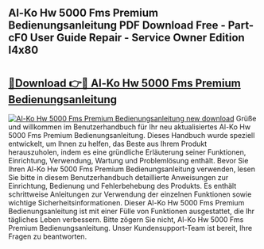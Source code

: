 ## Al-Ko Hw 5000 Fms Premium Bedienungsanleitung PDF Download Free - Part-cF0 User Guide Repair - Service Owner Edition I4x80

# <h2><a href="http://df0tsgm.blite.top/?on=Al-Ko+Hw+5000+Fms+Premium+Bedienungsanleitung">🔗Download 👉🔴 Al-Ko Hw 5000 Fms Premium Bedienungsanleitung</a></h2>

[![Al-Ko Hw 5000 Fms Premium Bedienungsanleitung new download](https://i.imgur.com/lujVjoI.png)](http://df0tsgm.blite.top/?on=Al-Ko+Hw+5000+Fms+Premium+Bedienungsanleitung)
Grüße und willkommen im Benutzerhandbuch für Ihr neu aktualisiertes Al-Ko Hw 5000 Fms Premium Bedienungsanleitung. Dieses Handbuch wurde speziell entwickelt, um Ihnen zu helfen, das Beste aus Ihrem Produkt herauszuholen, indem es eine gründliche Erläuterung seiner Funktionen, Einrichtung, Verwendung, Wartung und Problemlösung enthält. Bevor Sie Ihren Al-Ko Hw 5000 Fms Premium Bedienungsanleitung verwenden, lesen Sie bitte in diesem Benutzerhandbuch detaillierte Anweisungen zur Einrichtung, Bedienung und Fehlerbehebung des Produkts. Es enthält schrittweise Anleitungen zur Verwendung der einzelnen Funktionen sowie wichtige Sicherheitsinformationen. Dieser Al-Ko Hw 5000 Fms Premium Bedienungsanleitung ist mit einer Fülle von Funktionen ausgestattet, die Ihr tägliches Leben verbessern. Bitte zögern Sie nicht, Al-Ko Hw 5000 Fms Premium Bedienungsanleitung. Unser Kundensupport-Team ist bereit, Ihre Fragen zu beantworten.
